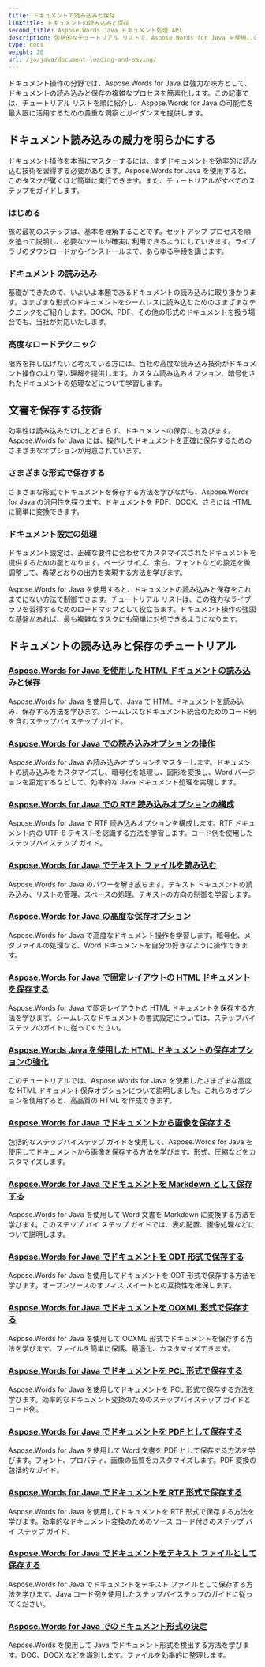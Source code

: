 ```yaml
---
title: ドキュメントの読み込みと保存
linktitle: ドキュメントの読み込みと保存
second_title: Aspose.Words Java ドキュメント処理 API
description: 包括的なチュートリアル リストで、Aspose.Words for Java を使用してドキュメントを効率的に読み込み、保存する方法を学びます。ドキュメント操作を簡単にマスターします。
type: docs
weight: 20
url: /ja/java/document-loading-and-saving/
---
```



ドキュメント操作の分野では、Aspose.Words for Java は強力な味方として、ドキュメントの読み込みと保存の複雑なプロセスを簡素化します。この記事では、チュートリアル リストを順に紹介し、Aspose.Words for Java の可能性を最大限に活用するための貴重な洞察とガイダンスを提供します。

## ドキュメント読み込みの威力を明らかにする

ドキュメント操作を本当にマスターするには、まずドキュメントを効率的に読み込む技術を習得する必要があります。Aspose.Words for Java を使用すると、このタスクが驚くほど簡単に実行できます。また、チュートリアルがすべてのステップをガイドします。

### はじめる

旅の最初のステップは、基本を理解することです。セットアップ プロセスを順を追って説明し、必要なツールが確実に利用できるようにしていきます。ライブラリのダウンロードからインストールまで、あらゆる手段を講じます。

### ドキュメントの読み込み

基礎ができたので、いよいよ本題であるドキュメントの読み込みに取り掛かります。さまざまな形式のドキュメントをシームレスに読み込むためのさまざまなテクニックをご紹介します。DOCX、PDF、その他の形式のドキュメントを扱う場合でも、当社が対応いたします。

### 高度なロードテクニック

限界を押し広げたいと考えている方には、当社の高度な読み込み技術がドキュメント操作のより深い理解を提供します。カスタム読み込みオプション、暗号化されたドキュメントの処理などについて学習します。

## 文書を保存する技術

効率性は読み込みだけにとどまらず、ドキュメントの保存にも及びます。Aspose.Words for Java には、操作したドキュメントを正確に保存するためのさまざまなオプションが用意されています。

### さまざまな形式で保存する

さまざまな形式でドキュメントを保存する方法を学びながら、Aspose.Words for Java の汎用性を探ります。ドキュメントを PDF、DOCX、さらには HTML に簡単に変換できます。

### ドキュメント設定の処理

ドキュメント設定は、正確な要件に合わせてカスタマイズされたドキュメントを提供するための鍵となります。ページ サイズ、余白、フォントなどの設定を微調整して、希望どおりの出力を実現する方法を学びます。

Aspose.Words for Java を使用すると、ドキュメントの読み込みと保存をこれまでにない方法で制御できます。チュートリアル リストは、この強力なライブラリを習得するためのロードマップとして役立ちます。ドキュメント操作の強固な基盤があれば、最も複雑なタスクにも簡単に対処できるようになります。

## ドキュメントの読み込みと保存のチュートリアル
### [Aspose.Words for Java を使用した HTML ドキュメントの読み込みと保存](./loading-and-saving-html-documents/)
Aspose.Words for Java を使用して、Java で HTML ドキュメントを読み込み、保存する方法を学びます。シームレスなドキュメント統合のためのコード例を含むステップバイステップ ガイド。
### [Aspose.Words for Java での読み込みオプションの操作](./using-load-options/)
Aspose.Words for Java の読み込みオプションをマスターします。ドキュメントの読み込みをカスタマイズし、暗号化を処理し、図形を変換し、Word バージョンを設定するなどして、効率的な Java ドキュメント処理を実現します。
### [Aspose.Words for Java での RTF 読み込みオプションの構成](./configuring-rtf-load-options/)
Aspose.Words for Java で RTF 読み込みオプションを構成します。RTF ドキュメント内の UTF-8 テキストを認識する方法を学習します。コード例を使用したステップバイステップ ガイド。
### [Aspose.Words for Java でテキスト ファイルを読み込む](./loading-text-files/)
Aspose.Words for Java のパワーを解き放ちます。テキスト ドキュメントの読み込み、リストの管理、スペースの処理、テキストの方向の制御を学習します。
### [Aspose.Words for Java の高度な保存オプション](./advance-saving-options/)
Aspose.Words for Java で高度なドキュメント操作を学習します。暗号化、メタファイルの処理など、Word ドキュメントを自分の好きなように操作できます。
### [Aspose.Words for Java で固定レイアウトの HTML ドキュメントを保存する](./saving-html-documents-with-fixed-layout/)
Aspose.Words for Java で固定レイアウトの HTML ドキュメントを保存する方法を学びます。シームレスなドキュメントの書式設定については、ステップバイステップのガイドに従ってください。
### [Aspose.Words Java を使用した HTML ドキュメントの保存オプションの強化](./advance-html-documents-saving-options/)
このチュートリアルでは、Aspose.Words for Java を使用したさまざまな高度な HTML ドキュメント保存オプションについて説明しました。これらのオプションを使用すると、高品質の HTML を作成できます。
### [Aspose.Words for Java でドキュメントから画像を保存する](./saving-images-from-documents/)
包括的なステップバイステップ ガイドを使用して、Aspose.Words for Java を使用してドキュメントから画像を保存する方法を学びます。形式、圧縮などをカスタマイズします。
### [Aspose.Words for Java でドキュメントを Markdown として保存する](./saving-documents-as-markdown/)
Aspose.Words for Java を使用して Word 文書を Markdown に変換する方法を学びます。このステップ バイ ステップ ガイドでは、表の配置、画像処理などについて説明します。
### [Aspose.Words for Java でドキュメントを ODT 形式で保存する](./saving-documents-as-odt-format/)
Aspose.Words for Java を使用してドキュメントを ODT 形式で保存する方法を学びます。オープンソースのオフィス スイートとの互換性を確保します。 
### [Aspose.Words for Java でドキュメントを OOXML 形式で保存する](./saving-documents-as-ooxml-format/)
Aspose.Words for Java を使用して OOXML 形式でドキュメントを保存する方法を学びます。ファイルを簡単に保護、最適化、カスタマイズできます。 
### [Aspose.Words for Java でドキュメントを PCL 形式で保存する](./saving-documents-as-pcl-format/)
Aspose.Words for Java を使用してドキュメントを PCL 形式で保存する方法を学びます。効率的なドキュメント変換のためのステップバイステップ ガイドとコード例。
### [Aspose.Words for Java でドキュメントを PDF として保存する](./saving-documents-as-pdf/)
Aspose.Words for Java を使用して Word 文書を PDF として保存する方法を学びます。フォント、プロパティ、画像の品質をカスタマイズします。PDF 変換の包括的なガイド。
### [Aspose.Words for Java でドキュメントを RTF 形式で保存する](./saving-documents-as-rtf-format/)
Aspose.Words for Java を使用してドキュメントを RTF 形式で保存する方法を学びます。効率的なドキュメント変換のためのソース コード付きのステップ バイ ステップ ガイド。
### [Aspose.Words for Java でドキュメントをテキスト ファイルとして保存する](./saving-documents-as-text-files/)
Aspose.Words for Java でドキュメントをテキスト ファイルとして保存する方法を学びます。Java コード例を使用したステップバイステップのガイドに従ってください。
### [Aspose.Words for Java でのドキュメント形式の決定](./determining-document-format/)
Aspose.Words を使用して Java でドキュメント形式を検出する方法を学びます。DOC、DOCX などを識別します。ファイルを効率的に整理します。